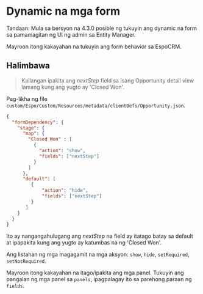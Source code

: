 # Dynamic na mga form

Tandaan: Mula sa bersyon na 4.3.0 posible ng tukuyin ang dynamic na form sa pamamagitan ng UI ng admin sa Entity Manager.

Mayroon itong kakayahan na tukuyin ang form behavior sa EspoCRM. 

## Halimbawa

> Kailangan ipakita ang _nextStep_ field sa isang Opportunity detail view lamang kung ang yugto ay 'Closed Won'.
>

Pag-likha ng file `custom/Espo/Custom/Resources/metadata/clientDefs/Opportunity.json`.
```json
{
  "formDependency": {
    "stage": {
      "map": {
        "Closed Won" : [
          {
            "action": "show",
            "fields": ["nextStep"]
          }
        ]
      }, 
      "default": [
         {
             "action": "hide", 
             "fields": ["nextStep"] 
         }
       ]
    }
  }
}
```

Ito ay nangangahulugang ang _nextStep_ na field ay itatago batay sa default at ipapakita kung ang yugto ay katumbas na ng 'Closed Won'.

Ang listahan ng mga magagamit na mga aksyon: `show`, `hide`, `setRequired`, `setNotRequired`.

Mayroon itong kakayahan na itago/ipakita ang mga panel. Tukuyin ang pangalan ng mga panel sa `panels`, ipagpalagay ito sa parehong paraan ng `fields`.
